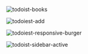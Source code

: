 
![todoist-books](https://user-images.githubusercontent.com/61586802/182479340-bea5b9a2-a6e3-4eb9-86cb-63f730efc554.png)

![todoiest-add](https://user-images.githubusercontent.com/61586802/182479397-318545c4-4354-429a-b7be-ad98d12219b2.png)

![todoiest-responsive-burger](https://user-images.githubusercontent.com/61586802/182479411-bc4fd737-2a07-4605-a5b2-c0ec5dcbc909.png)

![todoist-sidebar-active](https://user-images.githubusercontent.com/61586802/182479415-7064d892-5125-4dba-8a04-832364f6f61f.png)
